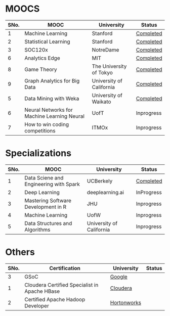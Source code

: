# MOOCS

SNo.| MOOC | University | Status 
--- | ---  | --- | ---
1 | Machine Learning | Stanford | [Completed](https://www.coursera.org/account/accomplishments/records/BD4X2HUWKWJN)
2 | Statistical Learning | Stanford | [Completed](https://verify.lagunita.stanford.edu/SOA/a11d80627d6c4bdb9aa0d719482b004d/?lipi=urn%3Ali%3Apage%3Ad_flagship3_profile_view_base%3BzFpAVE7STVCV7OXC350UNA%3D%3D)
3 | SOC120x | NotreDame | [Completed](https://verify.edx.org/cert/a60cdafbee274024bd19b3cfdbd443b7)
6 | Analytics Edge | MIT | [Completed](https://courses.edx.org/certificates/659c8dfe1e644063b4f288aa4f4a3f00)
8 | Game Theory | The University of Tokyo | [Completed](https://www.coursera.org/account/accomplishments/certificate/423XY9HJ535S)
9 | Graph Analytics for Big Data | University of California | [Completed](https://www.coursera.org/account/accomplishments/verify/SZ7GY3D65MZ3)
5 | Data Mining with Weka | University of Waikato | [Completed](https://github.com/krishnakalyan3/krishnakalyan3.github.io/blob/master/certificates/weka.pdf)
6 | Neural Networks for Machine Learning Neural | UofT | Inprogress
7 | How to win coding competitions | ITMOx | Inprogress

# Specializations

SNo.| MOOC | University | Status 
--- | ---  | --- | ---
1 | Data Sciene and Engineering with Spark | UCBerkely | [Completed](https://credentials.edx.org/credentials/ca26c9d54f3041fe9c70cee126e340b4/)
2 | Deep Learning | deeplearning.ai | InProgress
3 | Mastering Software Development in R | JHU | Inprogress
4 | Machine Learning | UofW | Inprogress
5 | Data Structures and Algorithms | University of California | Inprogress

# Others

SNo.| Certification | University | Status 
--- | ---  | --- | ---
3 | GSoC | [Google](https://github.com/krishnakalyan3/krishnakalyan3.github.io/blob/master/certificates/Certificate%20of%20Completion%20for%20Sai%20Krishna%20Kalyan.pdf)
1 | Cloudera Certified Specialist in Apache HBase | [Cloudera](https://github.com/krishnakalyan3/krishnakalyan3.github.io/blob/master/certificates/Cloudera%20HBase.pdf)
2 | Certified Apache Hadoop Developer | [Hortonworks](https://github.com/krishnakalyan3/krishnakalyan3.github.io/blob/master/certificates/Hortonworks%20Hadoop.jpg) 
